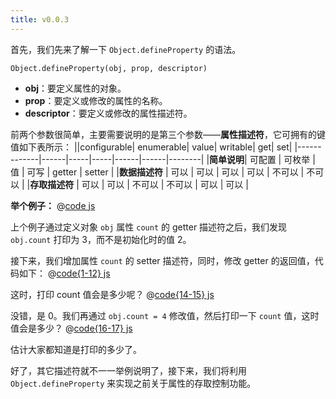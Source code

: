 ```yaml
---
title: v0.0.3
---
```


首先，我们先来了解一下 `Object.defineProperty` 的语法。

```js:no-line-numbers
Object.defineProperty(obj, prop, descriptor)
```

- **obj**：要定义属性的对象。
- **prop**：要定义或修改的属性的名称。
- **descriptor**：要定义或修改的属性描述符。

前两个参数很简单，主要需要说明的是第三个参数——**属性描述符**，它可拥有的键值如下表所示：
||configurable| enumerable| value| writable| get| set|
|-------------|------|-----|-----|------|------|--------|
|**简单说明**| 可配置 | 可枚举 | 值 | 可写 | getter | setter |
|**数据描述符** | 可以 | 可以 | 可以 | 可以 | 不可以 | 不可以 |
|**存取描述符** | 可以 | 可以 | 不可以 | 不可以 | 可以 | 可以 |

**举个例子：**
@[code js](@src/vue3/v-0.0.2/v0.1.2/index.js)

上个例子通过定义对象 `obj` 属性 `count` 的 getter 描述符之后，我们发现 `obj.count` 打印为 3，而不是初始化时的值 2。

接下来，我们增加属性 `count` 的 setter 描述符，同时，修改 getter 的返回值，代码如下：
@[code{1-12} js](@src/vue3/v-0.0.2/v0.1.2/index2.js)

这时，打印 count 值会是多少呢？
@[code{14-15} js](@src/vue3/v-0.0.2/v0.1.2/index2.js)

没错，是 0。我们再通过 `obj.count = 4` 修改值，然后打印一下 `count` 值，这时值会是多少？
@[code{16-17} js](@src/vue3/v-0.0.2/v0.1.2/index2.js)

估计大家都知道是打印的多少了。

好了，其它描述符就不一一举例说明了，接下来，我们将利用 `Object.defineProperty` 来实现之前关于属性的存取控制功能。
